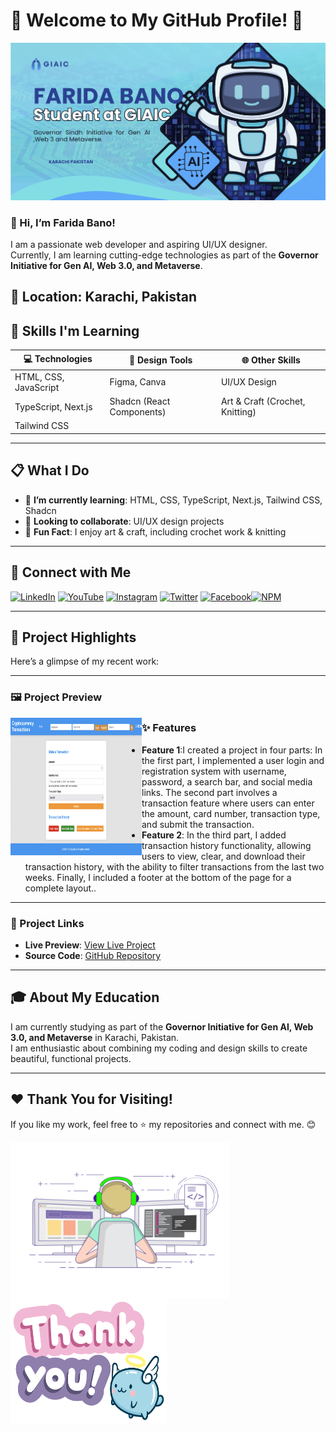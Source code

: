 # 🌟 Welcome to My GitHub Profile! 🌟  
![logo](302.png)

### 👋 Hi, I’m **Farida Bano**!  

I am a passionate web developer and aspiring UI/UX designer.  
Currently, I am learning cutting-edge technologies as part of the **Governor Initiative for Gen AI, Web 3.0, and Metaverse**.

**📍 Location:** Karachi, Pakistan  
---
## 🧰 Skills I'm Learning  

| 💻 Technologies           | 🎨 Design Tools                   | 🌐 Other Skills                  |
|---------------------------|----------------------------------|---------------------------------|
| HTML, CSS, JavaScript     | Figma, Canva                    | UI/UX Design                    |
| TypeScript, Next.js       | Shadcn (React Components)       | Art & Craft (Crochet, Knitting) |
| Tailwind CSS              |                                  |                                 |
---

## 📋 What I Do  

- 🌱 **I’m currently learning**: HTML, CSS, TypeScript, Next.js, Tailwind CSS, Shadcn  
- 💞️ **Looking to collaborate**: UI/UX design projects  
- 🎨 **Fun Fact**: I enjoy art & craft, including crochet work & knitting  

---

## 🔗 Connect with Me

[![LinkedIn](https://img.shields.io/badge/LinkedIn-Connect-blue?logo=linkedin)](https://www.linkedin.com/in/farida-bano-1b3b282b6/) [![YouTube](https://img.shields.io/badge/YouTube-Subscribe-red?logo=youtube)](https://www.youtube.com/@artcrft1160) [![Instagram](https://img.shields.io/badge/Instagram-Follow-purple?logo=instagram)](https://www.instagram.com/yourusername)
[![Twitter](https://img.shields.io/badge/Twitter-Follow-blue?logo=twitter)](https://x.com/FaridaBano12?s=08)
[![Facebook](https://img.shields.io/badge/Facebook-Like-blue?logo=facebook)](https://www.facebook.com/profile.php?id=100010806577148)[![NPM](https://img.shields.io/badge/NPM-Package-orange?logo=npm)](https://www.npmjs.com/~fari32086)

---

## 🚀 Project Highlights  

Here’s a glimpse of my recent work:  

---
### 🖼️ Project Preview  
<img align="left" alt="Coder GIF" height="220" width="210" src="902.png" />




### ✨ Features  
- **Feature 1**:I created a project in four parts: In the first part, I implemented a user login and registration system with username, password, a search bar, and social media links. The second part involves a transaction feature where users can enter the amount, card number, transaction type, and submit the transaction. 
- **Feature 2**: In the third part, I added transaction history functionality, allowing users to view, clear, and download their transaction history, with the ability to filter transactions from the last two weeks. Finally, I included a footer at the bottom of the page for a complete layout..   
---

### 📂 Project Links  
- **Live Preview**: [View Live Project](https://example.com)  
- **Source Code**: [GitHub Repository](https://github.com/username/repository)  

---

## 🎓 About My Education  

I am currently studying as part of the **Governor Initiative for Gen AI, Web 3.0, and Metaverse** in Karachi, Pakistan.  
I am enthusiastic about combining my coding and design skills to create beautiful, functional projects.  

---

## ❤️ Thank You for Visiting!  

If you like my work, feel free to ⭐ my repositories and connect with me. 😊  

<img align="left" alt="Coder GIF" height="250" width="350" src="farida.gif" />

<img align="left" alt="Coder GIF" height="200" width="250" src="you.gif" />



